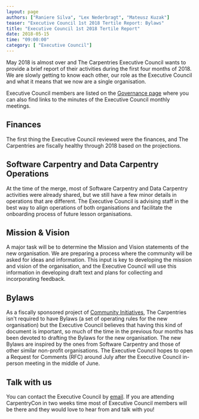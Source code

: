 ```yaml
---
layout: page
authors: ["Raniere Silva", "Lex Nederbragt", "Mateusz Kuzak"]
teaser: "Executive Council 1st 2018 Tertile Report: Bylaws"
title: "Executive Council 1st 2018 Tertile Report"
date: 2018-05-15
time: "09:00:00"
category: [ "Executive Council"]
---
```


May 2018 is almost over
and The Carpentries Executive Council
wants to provide a brief report of their activities
during the first four months of 2018.
We are slowly getting to know each other,
our role as the Executive Council
and what it means that we now are a single organisation.

Executive Council members are listed on the [Governance page](http://static.carpentries.org/governance/)
where you can also find links to the minutes of the Executive Council monthly meetings.

## Finances

The first thing the Executive Council reviewed were the finances,
and The Carpentries are fiscally healthy through 2018 based on the projections.

## Software Carpentry and Data Carpentry Operations

At the time of the merge,
most of Software Carpentry and Data Carpentry
activities were already shared,
but we still have a few minor details
in operations that are different.
The Executive Council is advising
staff in the best way to align operations
of both organisations
and facilitate the onboarding process
of future lesson organisations.

## Mission & Vision

A major task will be to determine the Mission and Vision statements of the new organisation.
We are preparing a process where the community will be asked for ideas and information.
This input is key to developing the mission and vision of the organisation,
and the Executive Council will use this information in developing draft text
and plans for collecting and incorporating feedback.

## Bylaws

As a fiscally sponsored project of [Community Initiatives](http://communityin.org/),
The Carpentries isn't required to have Bylaws (a set of operating rules for the new organisation)
but the Executive Council believes that having this kind of document is important,
so much of the time in the previous four months has been devoted to drafting the Bylaws for the new organisation.
The new Bylaws are inspired by the ones from Software Carpentry
and those of other similar non-profit organisations.
The Executive Council hopes to open a Request for Comments (RFC)
around July after the Executive Council in-person meeting in the middle of June.

## Talk with us

You can contact the Executive Council by [email](mailto:executive-council@carpentries.org).
If you are attending CarpentryCon in two weeks time
most of Executive Council members will be there
and they would love to hear from and talk with you!